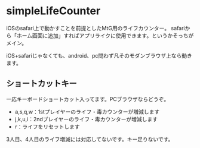 # simpleLifeCounter
iOSのsafari上で動かすことを前提としたMtG用のライフカウンター。
safariから「ホーム画面に追加」すればアプリライクに使用できます。というかそっちがメイン。

iOS+safariじゃなくても、android、pc問わず凡そのモダンブラウザ上なら動きます。

## ショートカットキー
一応キーボードショートカット入ってます。PCブラウザならどうぞ。
- a,s,q,w：1stプレイヤーのライフ・毒カウンターが増減します
- j,k,u,i：2ndプレイヤーのライフ・毒カウンターが増減します
- r：ライフをリセットします

3人目、4人目のライフ増減には対応してないです。キー足りないです。
